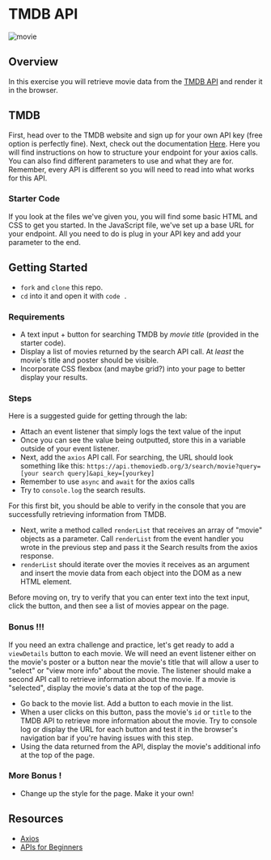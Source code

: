 # TMDB API

![movie](https://totalfratmove.com/wp-content/uploads/2021/04/image-7.jpeg)

## Overview

In this exercise you will retrieve movie data from the [TMDB API](https://developers.themoviedb.org/3/getting-started/introduction) and render it in the browser.

## TMDB

First, head over to the TMDB website and sign up for your own API key (free option is perfectly fine). Next, check out the documentation [Here](https://developers.themoviedb.org/3/getting-started/introduction). Here you will find instructions on how to structure your endpoint for your axios calls. You can also find different parameters to use and what they are for. Remember, every API is different so you will need to read into what works for this API.

### Starter Code

If you look at the files we've given you, you will find some basic HTML and CSS to get you started. In the JavaScript file, we've set up a base URL for your endpoint. All you need to do is plug in your API key and add your parameter to the end.

## Getting Started

- `fork` and `clone` this repo.
- `cd` into it and open it with `code .`

### Requirements

- A text input + button for searching TMDB by *movie title* (provided in the starter code).
- Display a list of movies returned by the search API call. At *least* the movie's title and poster should be visible.
- Incorporate CSS flexbox (and maybe grid?) into your page to better display your results.

### Steps

Here is a suggested guide for getting through the lab:

- Attach an event listener that simply logs the text value of the input
- Once you can see the value being outputted, store this in a variable outside of your event listener.
- Next, add the `axios` API call. For searching, the URL should look something like this: `https://api.themoviedb.org/3/search/movie?query=[your search query]&api_key=[yourkey]`
- Remember to use `async` and `await` for the axios calls
- Try to `console.log` the search results.

For this first bit, you should be able to verify in the console that you are successfully retrieving information from TMDB.

- Next, write a method called `renderList` that receives an array of "movie" objects as a parameter. Call `renderList` from the event handler you wrote in the previous step and pass it the Search results from the axios response.
- `renderList` should iterate over the movies it receives as an argument and insert the movie data from each object into the DOM as a new HTML element.

Before moving on, try to verify that you can enter text into the text input, click the button, and then see a list of movies appear on the page.

### Bonus !!!

If you need an extra challenge and practice, let's get ready to add a `viewDetails` button to each movie.
We will need an event listener either on the movie's poster or a button near the movie's title that will allow a user to "select" or "view more info" about the movie. The listener should make a second API call to retrieve information about the movie. If a movie is "selected", display the movie's data at the top of the page.

- Go back to the movie list. Add a button to each movie in the list.
- When a user clicks on this button, pass the movie's `id` or `title` to the TMDB API to retrieve more information about the movie. Try to console log or display the URL for each button and test it in the browser's navigation bar if you're having issues with this step.
- Using the data returned from the API, display the movie's additional info at the top of the page.

### More Bonus !

- Change up the style for the page. Make it your own!

## Resources

- [Axios](https://github.com/axios/axios)
- [APIs for Beginners](https://medium.com/@LewisMenelaws/a-beginners-guide-to-web-apis-and-how-they-will-help-you-23923a0da450)
